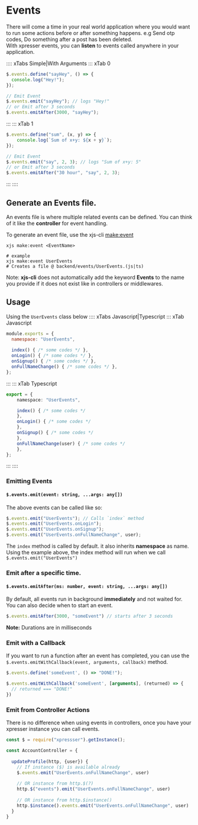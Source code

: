 # Events

There will come a time in your real world application where you would want to run some actions before or after something
happens. e.g Send otp codes, Do something after a post has been deleted.<br/>
With xpresser events, you can **listen** to events called anywhere in your application.

:::: xTabs Simple|With Arguments
::: xTab 0

```javascript
$.events.define("sayHey", () => {
  console.log("Hey!");
});

// Emit Event
$.events.emit("sayHey"); // logs "Hey!"
// or Emit after 3 seconds
$.events.emitAfter(3000, "sayHey");
```

:::
::: xTab 1

```typescript
$.events.define("sum", (x, y) => {
    console.log(`Sum of x+y: ${x + y}`);
});

// Emit Event
$.events.emit("say", 2, 3); // logs "Sum of x+y: 5"
// or Emit after 3 seconds
$.events.emitAfter("30 hour", "say", 2, 3);
```

:::
::::

## Generate an Events file.

An events file is where multiple related events can be defined. You can think of it like the **controller** for event
handling.

To generate an event file, use the xjs-cli [make:event](../xjs-cli.md#make-event)

```shell
xjs make:event <EventName>

# example
xjs make:event UserEvents
# Creates a file @ backend/events/UserEvents.(js|ts)
```

Note: **xjs-cli** does not automatically add the keyword **Events** to the name you provide if it does not exist like in
controllers or middlewares.

## Usage

Using the `UserEvents` class below
:::: xTabs Javascript|Typescript
::: xTab Javascript

```javascript
module.exports = {
  namespace: "UserEvents",
  
  index() { /* some codes */ },
  onLogin() { /* some codes */ },
  onSignup() { /* some codes */ },
  onFullNameChange() { /* some codes */ },
};
```

:::
::: xTab Typescript

```typescript
export = {
    namespace: "UserEvents",

    index() { /* some codes */
    },
    onLogin() { /* some codes */
    },
    onSignup() { /* some codes */
    },
    onFullNameChange(user) { /* some codes */
    },
};
```

:::
::::

### Emitting Events

#### `$.events.emit(event: string, ...args: any[])`

The above events can be called like so:

```javascript
$.events.emit("UserEvents"); // Calls `index` method
$.events.emit("UserEvents.onLogin");
$.events.emit("UserEvents.onSignup");
$.events.emit("UserEvents.onFullNameChange", user);
```

The `index` method is called by default. it also inherits **namespace** as name. Using the example above, the index
method will run when we call `$.events.emit("UserEvents")`

### Emit after a specific time.

#### `$.events.emitAfter(ms: number, event: string, ...args: any[])`

By default, all events run in background **immediately** and not waited for. You can also decide when to start an event.

```javascript
$.events.emitAfter(3000, "someEvent") // starts after 3 seconds
```

**Note:** Durations are in milliseconds

### Emit with a Callback

If you want to run a function after an event has completed, you can use the `$.events.emitWithCallback(event, arguments, callback)`
method.

```typescript
$.events.define('someEvent', () => "DONE!");

$.events.emitWithCallback('someEvent', [arguments], (returned) => {
  // returned === "DONE!"
})
```

### Emit from Controller Actions

There is no difference when using events in controllers, once you have your xpresser instance you can call events.

```javascript
const $ = require("xpressser").getInstance();

const AccountController = {
  
  updateProfile(http, {user}) {
    // If instance ($) is available already
    $.events.emit("UserEvents.onFullNameChange", user)
    
    // OR instance from http.$(?)
    http.$("events").emit("UserEvents.onFullNameChange", user)
    
    // OR instance from http.$instance()
    http.$instance().events.emit("UserEvents.onFullNameChange", user)
  }
}
```



